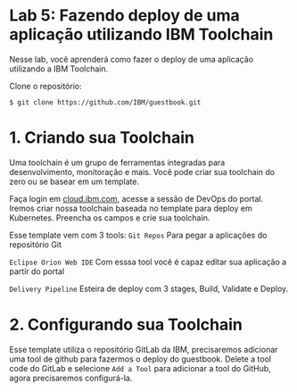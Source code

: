 # Lab 5: Fazendo deploy de uma aplicação utilizando IBM Toolchain


Nesse lab, você aprenderá como fazer o deploy de uma aplicação utilizando a IBM Toolchain. 

Clone o repositório:

```
$ git clone https://github.com/IBM/guestbook.git
```


# 1. Criando sua Toolchain

Uma toolchain é um grupo de ferramentas integradas para desenvolvimento, monitoração e mais. Você pode criar sua toolchain do zero ou se basear em um template.

Faça login em [cloud.ibm.com](https://cloud.ibm.com), acesse a sessão de DevOps do portal. Iremos criar nossa toolchain baseada no template para deploy em Kubernetes. Preencha os campos e crie sua toolchain.

Esse template vem com 3 tools:
`Git Repos`
Para pegar a aplicações do repositório Git

`Eclipse Orion Web IDE`
Com esssa tool você é capaz editar sua aplicação a partir do portal

`Delivery Pipeline`
Esteira de deploy com 3 stages, Build, Validate e Deploy.

# 2. Configurando sua Toolchain

Esse template utiliza o repositório GitLab da IBM, precisaremos adicionar uma tool de github para fazermos o deploy do guestbook. Delete a tool code do GitLab e selecione `Add a Tool` para adicionar a tool do GitHub, agora precisaremos configurá-la. 
